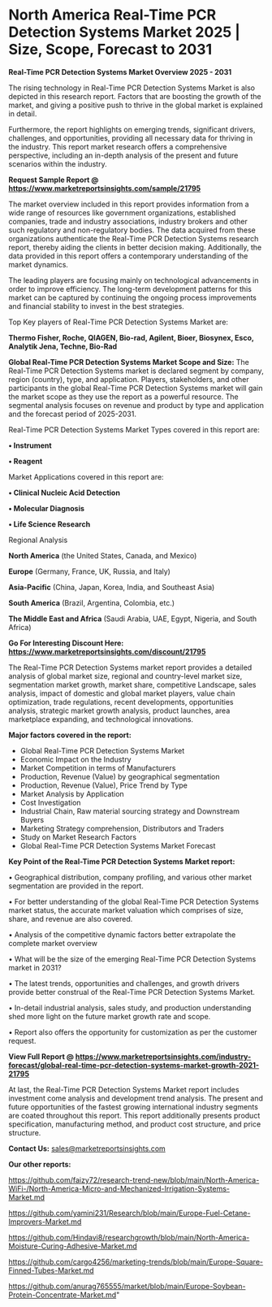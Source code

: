 # North America Real-Time PCR Detection Systems Market 2025 | Size, Scope, Forecast to 2031

<Strong> Real-Time PCR Detection Systems Market Overview 2025 - 2031</strong>

The rising technology in Real-Time PCR Detection Systems Market is also depicted in this research report. Factors that are boosting the growth of the market, and giving a positive push to thrive in the global market is explained in detail.

Furthermore, the report highlights on emerging trends, significant drivers, challenges, and opportunities, providing all necessary data for thriving in the industry. This report market research offers a comprehensive perspective, including an in-depth analysis of the present and future scenarios within the industry.

<strong>Request Sample Report @ <a href=https://www.marketreportsinsights.com/sample/21795>https://www.marketreportsinsights.com/sample/21795</a></strong>

The market overview included in this report provides information from a wide range of resources like government organizations, established companies, trade and industry associations, industry brokers and other such regulatory and non-regulatory bodies. The data acquired from these organizations authenticate the Real-Time PCR Detection Systems research report, thereby aiding the clients in better decision making. Additionally, the data provided in this report offers a contemporary understanding of the market dynamics.

The leading players are focusing mainly on technological advancements in order to improve efficiency. The long-term development patterns for this market can be captured by continuing the ongoing process improvements and financial stability to invest in the best strategies.

Top Key players of Real-Time PCR Detection Systems Market are:

<strong>Thermo Fisher, Roche, QIAGEN, Bio-rad, Agilent, Bioer, Biosynex, Esco, Analytik Jena, Techne, Bio-Rad</strong>

<strong><b>Global Real-Time PCR Detection Systems Market Scope and Size:</b></strong>
The Real-Time PCR Detection Systems market is declared segment by company, region (country), type, and application. Players, stakeholders, and other participants in the global Real-Time PCR Detection Systems market will gain the market scope as they use the report as a powerful resource. The segmental analysis focuses on revenue and product by type and application and the forecast period of 2025-2031.

Real-Time PCR Detection Systems Market Types covered in this report are:

<strong>• Instrument

• Reagent</strong>

Market Applications covered in this report are:

<strong>• Clinical Nucleic Acid Detection

• Molecular Diagnosis

• Life Science Research</strong> 

Regional Analysis

<strong>North America</strong> (the United States, Canada, and Mexico)

<strong>Europe</strong> (Germany, France, UK, Russia, and Italy)

<strong>Asia-Pacific</strong> (China, Japan, Korea, India, and Southeast Asia)

<strong>South America</strong> (Brazil, Argentina, Colombia, etc.)

<strong>The Middle East and Africa</strong> (Saudi Arabia, UAE, Egypt, Nigeria, and South Africa)

<strong>Go For Interesting Discount Here: <a href=https://www.marketreportsinsights.com/discount/21795>https://www.marketreportsinsights.com/discount/21795</a></strong>

The Real-Time PCR Detection Systems market report provides a detailed analysis of global market size, regional and country-level market size, segmentation market growth, market share, competitive Landscape, sales analysis, impact of domestic and global market players, value chain optimization, trade regulations, recent developments, opportunities analysis, strategic market growth analysis, product launches, area marketplace expanding, and technological innovations.

<strong><b>Major factors covered in the report:</b></strong>
<ul>
  <li>Global Real-Time PCR Detection Systems Market </li>
  <li>Economic Impact on the Industry</li>
  <li>Market Competition in terms of Manufacturers</li>
  <li>Production, Revenue (Value) by geographical segmentation</li>
  <li>Production, Revenue (Value), Price Trend by Type</li>
  <li>Market Analysis by Application</li>
  <li>Cost Investigation</li>
  <li>Industrial Chain, Raw material sourcing strategy and Downstream Buyers</li>
  <li>Marketing Strategy comprehension, Distributors and Traders</li>
  <li>Study on Market Research Factors</li>
  <li>Global Real-Time PCR Detection Systems Market Forecast</li>
</ul>

<strong><b>Key Point of the Real-Time PCR Detection Systems Market report:</b></strong>

• Geographical distribution, company profiling, and various other market segmentation are provided in the report.

• For better understanding of the global Real-Time PCR Detection Systems market status, the accurate market valuation which comprises of size, share, and revenue are also covered.

• Analysis of the competitive dynamic factors better extrapolate the complete market overview

• What will be the size of the emerging Real-Time PCR Detection Systems market in 2031?

• The latest trends, opportunities and challenges, and growth drivers provide better construal of the Real-Time PCR Detection Systems Market.

• In-detail industrial analysis, sales study, and production understanding shed more light on the future market growth rate and scope.

• Report also offers the opportunity for customization as per the customer request.

<strong><b>View Full Report @ <a href=https://www.marketreportsinsights.com/industry-forecast/global-real-time-pcr-detection-systems-market-growth-2021-21795>https://www.marketreportsinsights.com/industry-forecast/global-real-time-pcr-detection-systems-market-growth-2021-21795</a></b></strong>


At last, the Real-Time PCR Detection Systems Market report includes investment come analysis and development trend analysis. The present and future opportunities of the fastest growing international industry segments are coated throughout this report. This report additionally presents product specification, manufacturing method, and product cost structure, and price structure.

<strong>Contact Us:</strong>
sales@marketreportsinsights.com

<strong>Our other reports:</strong>

<a href=https://github.com/faizy72/research-trend-new/blob/main/North-America-WiFi-/North-America-Micro-and-Mechanized-Irrigation-Systems-Market.md>https://github.com/faizy72/research-trend-new/blob/main/North-America-WiFi-/North-America-Micro-and-Mechanized-Irrigation-Systems-Market.md</a>

<a href=https://github.com/yamini231/Research/blob/main/Europe-Fuel-Cetane-Improvers-Market.md>https://github.com/yamini231/Research/blob/main/Europe-Fuel-Cetane-Improvers-Market.md</a>

<a href=https://github.com/Hindavi8/researchgrowth/blob/main/North-America-Moisture-Curing-Adhesive-Market.md>https://github.com/Hindavi8/researchgrowth/blob/main/North-America-Moisture-Curing-Adhesive-Market.md</a>

<a href=https://github.com/cargo4256/marketing-trends/blob/main/Europe-Square-Finned-Tubes-Market.md>https://github.com/cargo4256/marketing-trends/blob/main/Europe-Square-Finned-Tubes-Market.md</a>

<a href=https://github.com/anurag765555/market/blob/main/Europe-Soybean-Protein-Concentrate-Market.md>https://github.com/anurag765555/market/blob/main/Europe-Soybean-Protein-Concentrate-Market.md</a>"
